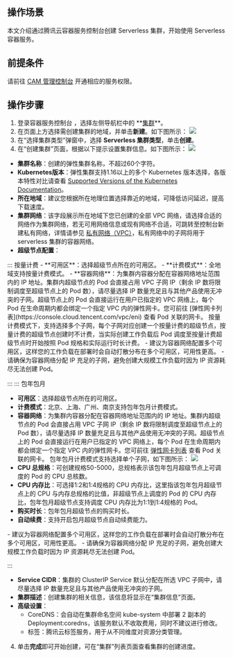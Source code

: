 ## 操作场景
本文介绍通过腾讯云容器服务控制台创建 Serverless 集群，开始使用 Serverless 容器服务。



## 前提条件
请前往 [CAM 管理控制台](https://console.cloud.tencent.com/cam/overview) 开通相应的服务权限。

## 操作步骤
1. 登录容器服务控制台 ，选择左侧导航栏中的 **[集群]([https://console.cloud.tencent.com/tke2/ecluster](https://console.cloud.tencent.com/tke2))**。
2. 在页面上方选择需创建集群的地域，并单击**新建**。如下图所示：
![](https://qcloudimg.tencent-cloud.cn/raw/0afc3ff2661bc5ee0f4c05e9eff29699.png)
3. 在“选择集群类型”弹窗中，选择 **Serverless 集群类型**，单击**创建**。
4. 在“创建集群”页面，根据以下提示设置集群信息。如下图所示：
![](https://qcloudimg.tencent-cloud.cn/raw/2d7ce5c89e218cc94b85437e39d77f8d.png)
 -  **集群名称**：创建的弹性集群名称，不超过60个字符。
 -  **Kubernetes版本**：弹性集群支持1.16以上的多个 Kubernetes 版本选择，各版本特性对比请查看 [Supported Versions of the Kubernetes Documentation](https://kubernetes.io/docs/home/supported-doc-versions/)。
 - **所在地域**：建议您根据所在地理位置选择靠近的地域，可降低访问延迟，提高下载速度。
 - **集群网络**：该字段展示所在地域下您已创建的全部 VPC 网络，请选择合适的网络作为集群网络，若无可用网络信息或现有网络不合适，可跳转至控制台新建私有网络，详情请参见 [私有网络（VPC）](https://cloud.tencent.com/document/product/215/20046)，私有网络中的子网将用于 serverless 集群的容器网络。
 - **超级节点配置**：
<dx-tabs>
::: 按量计费
- **可用区**：选择超级节点所在的可用区。
- **计费模式**：全地域支持按量计费模式。
- **容器网络**：为集群内容器分配在容器网络地址范围内的 IP 地址。集群内超级节点的 Pod 会直接占用 VPC 子网 IP（剩余 IP 数将限制调度至超级节点上的 Pod 数），请尽量选择 IP 数量充足且与其他产品使用无冲突的子网。超级节点上的 Pod 会直接运行在用户已指定的 VPC 网络上，每个 Pod 在生命周期内都会绑定一个指定 VPC 内的弹性网卡。您可前往 [弹性网卡列表](https://console.cloud.tencent.com/vpc/eni) 查看 Pod 关联的网卡。
按量计费模式下，支持选择多个子网，每个子网对应创建一个按量计费的超级节点，按量计费的超级节点创建时不计费，当实际创建工作负载后 Pod 调度至按量计费超级节点时开始按照 Pod 规格和实际运行时长计费。
<dx-alert infotype="notice" title="">
- 建议为容器网络配置多个可用区，这样您的工作负载在部署时会自动打散分布在多个可用区，可用性更高。
- 请确保为容器网络分配 IP 充足的子网，避免创建大规模工作负载时因为 IP 资源耗尽无法创建 Pod。
</dx-alert>



:::
::: 包年包月
- **可用区**：选择超级节点所在的可用区。
- **计费模式**：北京、上海、广州、南京支持包年包月计费模式。
- **容器网络**：为集群内容器分配在容器网络地址范围内的 IP 地址。集群内超级节点的 Pod 会直接占用 VPC 子网 IP（剩余 IP 数将限制调度至超级节点上的 Pod 数），请尽量选择 IP 数量充足且与其他产品使用无冲突的子网。超级节点上的 Pod 会直接运行在用户已指定的 VPC 网络上，每个 Pod 在生命周期内都会绑定一个指定 VPC 内的弹性网卡。您可前往 [弹性网卡列表](https://console.cloud.tencent.com/vpc/eni) 查看 Pod 关联的网卡。
包年包月计费模式支持选择单个子网，如下图所示：
![](https://qcloudimg.tencent-cloud.cn/raw/289e79ae0f7c73ebe433b8acd16e22f7.png)
- **CPU 总规格**：可创建规格50-5000，总规格表示该包年包月超级节点上可调度的 Pod 的 CPU 总核数。
- **CPU 内存比**：可选择1:2和1:4规格的 CPU 内存比，这里指该包年包月超级节点上的 CPU 与内存总规格的比值，非超级节点上调度的 Pod 的 CPU 内存比，包年包月超级节点支持调度 CPU 内存比为1:1到1:4规格的 Pod。
- **购买时长**：包年包月超级节点的购买时长。
- **自动续费**：支持开启包月超级节点自动续费能力。
<dx-alert infotype="notice" title="">
- 建议为容器网络配置多个可用区，这样您的工作负载在部署时会自动打散分布在多个可用区，可用性更高。
- 请确保为容器网络分配 IP 充足的子网，避免创建大规模工作负载时因为 IP 资源耗尽无法创建 Pod。
</dx-alert>

:::
</dx-tabs>
 - **Service CIDR**：集群的 ClusterIP Service 默认分配在所选 VPC 子网中，请尽量选择 IP 数量充足且与其他产品使用无冲突的子网。
 - **集群描述**：创建集群的相关信息，该信息将显示在“集群信息”页面。
 - **高级设置**：
     - CoreDNS：会自动在集群命名空间 kube-system 中部署 2 副本的 Deployment:coredns，该服务默认不收取费用，同时不建议进行修改。
     - 标签：腾讯云标签服务，用于从不同维度对资源分类管理。
4. 单击**完成**即可开始创建，可在“集群”列表页面查看集群的创建进度。




